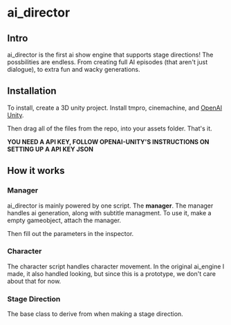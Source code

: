 # ai_director
## Intro
ai_director is the first ai show engine that supports stage directions! The possbilities are endless. From creating full AI episodes (that aren't just dialogue), to extra fun and wacky generations.

## Installation
To install, create a 3D unity project. Install tmpro, cinemachine, and [OpenAI Unity](https://github.com/srcnalt/OpenAI-Unity).

Then drag all of the files from the repo, into your assets folder. That's it.

**YOU NEED A API KEY, FOLLOW OPENAI-UNITY'S INSTRUCTIONS ON SETTING UP A API KEY JSON**

## How it works
### Manager
ai_director is mainly powered by one script. The **manager**. The manager handles ai generation, along with subtitle managment. To use it, make a empty gameobject, attach the manager.

Then fill out the parameters in the inspector.

### Character
The character script handles character movement. In the original ai_engine I made, it also handled looking, but since this is a prototype, we don't care about that for now.

### Stage Direction
The base class to derive from when making a stage direction.
